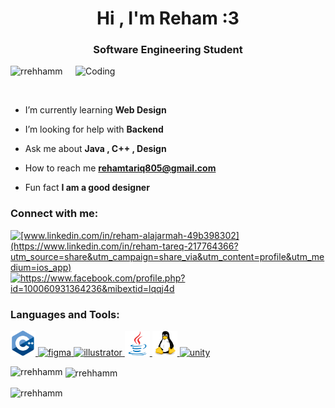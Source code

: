 <h1 align="center">Hi , I'm Reham :3</h1>
<h3 align="center">Software Engineering Student</h3>

<img align="right" alt="Coding" width="400" src="[https://pin.it/ghx4Qe2bV.jpg](https://www.pinterest.com/pin/91760911150681634/)">

<p align="left"> <img src="https://komarev.com/ghpvc/?username=rrehhamm&label=Profile%20views&color=0e75b6&style=flat" alt="rrehhamm" /> </p>

<p align="left"> <a href="https://twitter.com/" target="blank"><img src="https://img.shields.io/twitter/follow/?logo=twitter&style=for-the-badge" alt="" /></a> </p>

- I’m currently learning **Web Design**

- I’m looking for help with **Backend**

- Ask me about **Java , C++ , Design**

- How to reach me **rehamtariq805@gmail.com**

- Fun fact **I am a good designer**

<h3 align="left">Connect with me:</h3>
<p align="left">
<a href="https://linkedin.com/in/www.linkedin.com/in/reham-alajarmah-49b398302" target="blank"><img align="center" src="https://raw.githubusercontent.com/rahuldkjain/github-profile-readme-generator/master/src/images/icons/Social/linked-in-alt.svg" alt="[www.linkedin.com/in/reham-alajarmah-49b398302](https://www.linkedin.com/in/reham-tareq-217764366?utm_source=share&utm_campaign=share_via&utm_content=profile&utm_medium=ios_app)" height="30" width="40" /></a>
<a href="https://fb.com/https://www.facebook.com/profile.php?id=100060931364236&mibextid=lqqj4d" target="blank"><img align="center" src="https://raw.githubusercontent.com/rahuldkjain/github-profile-readme-generator/master/src/images/icons/Social/facebook.svg" alt="https://www.facebook.com/profile.php?id=100060931364236&mibextid=lqqj4d" height="30" width="40" /></a>
</p>

<h3 align="left">Languages and Tools:</h3>
<p align="left"> <a href="https://www.w3schools.com/cpp/" target="_blank" rel="noreferrer"> <img src="https://raw.githubusercontent.com/devicons/devicon/master/icons/cplusplus/cplusplus-original.svg" alt="cplusplus" width="40" height="40"/> </a> <a href="https://www.figma.com/" target="_blank" rel="noreferrer"> <img src="https://www.vectorlogo.zone/logos/figma/figma-icon.svg" alt="figma" width="40" height="40"/> </a> <a href="https://www.adobe.com/in/products/illustrator.html" target="_blank" rel="noreferrer"> <img src="https://www.vectorlogo.zone/logos/adobe_illustrator/adobe_illustrator-icon.svg" alt="illustrator" width="40" height="40"/> </a> <a href="https://www.java.com" target="_blank" rel="noreferrer"> <img src="https://raw.githubusercontent.com/devicons/devicon/master/icons/java/java-original.svg" alt="java" width="40" height="40"/> </a> <a href="https://www.linux.org/" target="_blank" rel="noreferrer"> <img src="https://raw.githubusercontent.com/devicons/devicon/master/icons/linux/linux-original.svg" alt="linux" width="40" height="40"/> </a> <a href="https://unity.com/" target="_blank" rel="noreferrer"> <img src="https://www.vectorlogo.zone/logos/unity3d/unity3d-icon.svg" alt="unity" width="40" height="40"/> </a> </p>

<p><img align="left" src="https://github-readme-stats.vercel.app/api/top-langs?username=rrehhamm&show_icons=true&locale=en&layout=compact" alt="rrehhamm" /></p>

<p>&nbsp;<img align="center" src="https://github-readme-stats.vercel.app/api?username=rrehhamm&show_icons=true&locale=en" alt="rrehhamm" /></p>

<p><img align="center" src="https://github-readme-streak-stats.herokuapp.com/?user=rrehhamm&" alt="rrehhamm" /></p>
